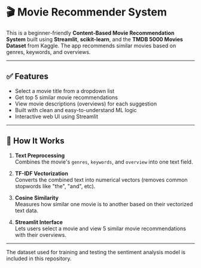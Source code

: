 # 🎬 Movie Recommender System

This is a beginner-friendly **Content-Based Movie Recommendation System** built using **Streamlit**, **scikit-learn**, and the **TMDB 5000 Movies Dataset** from Kaggle. The app recommends similar movies based on genres, keywords, and overviews.

---

## ✅ Features

- Select a movie title from a dropdown list
- Get top 5 similar movie recommendations
- View movie descriptions (overviews) for each suggestion
- Built with clean and easy-to-understand ML logic
- Interactive web UI using Streamlit

---

## 🧠 How It Works

1. **Text Preprocessing**  
   Combines the movie's `genres`, `keywords`, and `overview` into one text field.

2. **TF-IDF Vectorization**  
   Converts the combined text into numerical vectors (removes common stopwords like "the", "and", etc).

3. **Cosine Similarity**  
   Measures how similar one movie is to another based on their vectorized text data.

4. **Streamlit Interface**  
   Lets users select a movie and view 5 similar movie recommendations with their overviews.

---
The dataset used for training and testing the sentiment analysis model is included in this repository.
